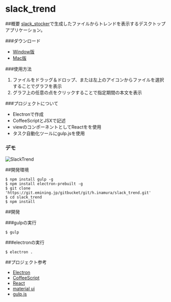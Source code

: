slack_trend
===============

##概要
[slack_stocker](https://git.emining.jp/gitbucket/t.sakaki/slack_stocker)で生成したファイルからトレンドを表示するデスクトップアプリケーション。

###ダウンロード
+ [Window版](https://hottolink.box.com/s/mexosryi4ia8o9shgw5r46mdsm2im3lc)
+ [Mac版](https://hottolink.box.com/s/ad2nmutcu4rlp3875nqth72u0btmnoqn)

###使用方法

1. ファイルをドラッグ＆ドロップ、または左上のアイコンからファイルを選択することでグラフを表示
1. グラフ上の任意の点をクリックすることで指定期間の本文を表示

###プロジェクトについて

+ Electronで作成
+ CoffeeScriptとJSXで記述
+ viewのコンポーネントとしてReactをを使用
+ タスク自動化ツールにgulp.jsを使用

### デモ

![SlackTrend](https://git.emining.jp/gitbucket/h.inamura/slack_trend/blob/master/dist/Screenshot.png?raw=true)

##開発環境

```
$ npm install gulp -g
$ npm install electron-prebuilt -g
$ git clone 'https://git.emining.jp/gitbucket/git/h.inamura/slack_trend.git'
$ cd slack_trend
$ npm install
```

##開発

###gulpの実行

```
$ gulp
```

###electronの実行

```
$ electron .
```

##プロジェクト参考

+ [Electron](http://electron.atom.io/)
+ [CoffeeScript](http://coffeescript.org/)
+ [React](https://facebook.github.io/react/index.html)
+ [material ui](http://material-ui.com/)
+ [gulp.js](http://gulpjs.com/)
